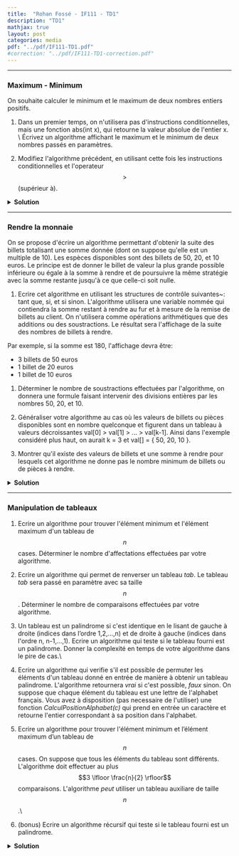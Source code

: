 ```yaml
---
title:  "Rohan Fossé - IF111 - TD1"
description: "TD1"
mathjax: true
layout: post
categories: media
pdf: "../pdf/IF111-TD1.pdf"
#correction: "../pdf/IF111-TD1-correction.pdf"
---
```


---

### Maximum - Minimum

On souhaite calculer le minimum et le maximum de deux nombres entiers positifs. 

1. Dans un premier temps, on n'utilisera pas d'instructions conditionnelles, mais une fonction abs(int x), qui retourne la valeur absolue de l'entier x. \\
Écrivez un algorithme affichant le maximum et le minimum de deux nombres passés en paramètres.

	
2. Modifiez l'algorithme précédent, en utilisant cette fois les instructions conditionnelles et l'operateur $$>$$ (supérieur à).

<details>
<summary><b>Solution</b></summary>

Not yet.

</details>

---

### Rendre la monnaie


On se propose d'écrire un algorithme permettant d'obtenir la suite des billets totalisant une somme donnée (dont on suppose qu'elle est un multiple de 10). Les espèces disponibles sont des billets de 50, 20, et 10 euros. Le principe est de donner le billet de valeur la plus grande possible inférieure ou égale à la somme à rendre et de poursuivre la même stratégie avec la somme restante jusqu'à ce que celle-ci soit nulle.

1. Ecrire cet algorithme en utilisant les structures de contrôle suivantes~: tant que, si, et si sinon. L'algorithme utilisera une variable nommée qui contiendra la somme restant à rendre au fur et à mesure de la remise de billets au client. On n'utilisera comme opérations arithmétiques que des additions ou des soustractions. Le résultat sera l'affichage de la suite des nombres de billets à rendre.

Par exemple, si la somme est 180, l'affichage devra être:

- 3 billets de 50 euros
- 1 billet de 20 euros
- 1 billet de 10 euros


1. Déterminer le nombre de soustractions effectuées par l'algorithme, on donnera une formule faisant intervenir des divisions entières par les nombres 50, 20, et 10.

2. Généraliser votre algorithme au cas où les valeurs de billets ou pièces disponibles sont en nombre quelconque et figurent dans un tableau à valeurs décroissantes val[0] > val[1] > ... > val[k-1].  Ainsi dans l'exemple considéré plus haut, on aurait k = 3 et val[] = { 50, 20, 10 }.

3. Montrer qu'il existe des valeurs de billets et une somme à rendre pour lesquels cet algorithme ne donne pas le nombre minimum de billets ou de pièces à rendre.

<details>
<summary><b>Solution</b></summary>

Not yet.

</details>

---

### Manipulation de tableaux

1. Ecrire un algorithme pour trouver l'élément minimum et l'élément maximum d'un tableau de $$n$$ cases. Déterminer le nombre d'affectations effectuées par votre algorithme.

2. Ecrire un algorithme qui permet de renverser un tableau $tab$. Le tableau $tab$ sera passé en paramètre avec sa taille $$n$$ . Déterminer le nombre de comparaisons effectuées par votre algorithme.

3. Un tableau est un palindrome si c'est identique en le lisant de gauche à droite (indices dans l’ordre 1,2,...,n) et de droite à gauche (indices dans l'ordre n, n-1,...,1). Ecrire un algorithme qui teste si le tableau fourni est un palindrome. Donner la complexité en temps de votre algorithme dans le pire de cas.\\

4. Ecrire un algorithme qui verifie s'il est possible de permuter les éléments d'un tableau donné en entrée de manière à obtenir un tableau palindrome. L'algorithme retournera *vrai* si c'est possible, *faux* sinon. On suppose que chaque élément du tableau est une lettre de l'alphabet français. Vous avez à disposition (pas necessaire de l'utiliser) une fonction *CalculPositionAlphabet(c)* qui prend en entrée un caractère et retourne l'entier correspondant à sa position dans l'alphabet.

5. Ecrire un algorithme pour trouver l'élément minimum et l’élément maximum d’un tableau de $$n$$ cases. On suppose que tous les éléments du tableau sont différents. L'algorithme doit effectuer au plus $$3 \lfloor \frac{n}{2} \rfloor$$ comparaisons. L'algorithme *peut* utiliser un tableau auxiliare de taille $$n$$.\\

6. (bonus) Ecrire un algorithme récursif qui teste si le tableau fourni est un palindrome.


<details>
<summary><b>Solution</b></summary>

Not yet.

</details>